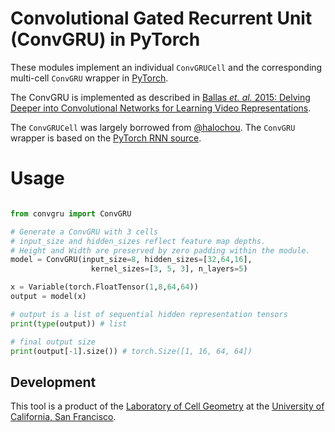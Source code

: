 # Convolutional Gated Recurrent Unit (ConvGRU) in PyTorch

These modules implement an individual `ConvGRUCell` and the corresponding multi-cell `ConvGRU` wrapper in [PyTorch](https://pytorch.org).

The ConvGRU is implemented as described in [Ballas *et. al.* 2015: Delving Deeper into Convolutional Networks for Learning Video Representations](https://arxiv.org/abs/1511.06432).

The `ConvGRUCell` was largely borrowed from [@halochou](https://github.com/halochou). The `ConvGRU` wrapper is based on the [PyTorch RNN source](http://pytorch.org/docs/master/_modules/torch/nn/modules/rnn.html#RNN).

# Usage

```python

from convgru import ConvGRU

# Generate a ConvGRU with 3 cells
# input_size and hidden_sizes reflect feature map depths.
# Height and Width are preserved by zero padding within the module.
model = ConvGRU(input_size=8, hidden_sizes=[32,64,16],
                  kernel_sizes=[3, 5, 3], n_layers=5)

x = Variable(torch.FloatTensor(1,8,64,64))
output = model(x)

# output is a list of sequential hidden representation tensors
print(type(output)) # list

# final output size
print(output[-1].size()) # torch.Size([1, 16, 64, 64])
```

## Development

This tool is a product of the [Laboratory of Cell Geometry](https://cellgeometry.ucsf.edu/) at the [University of California, San Francisco](https://ucsf.edu).
